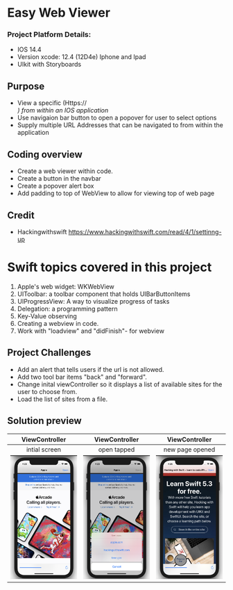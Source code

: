 #  Easy Web Viewer
### Project Platform Details: 
* IOS 14.4
* Version xcode: 12.4 (12D4e) Iphone and Ipad
* UIkit with Storyboards
## Purpose
* View a specific (Https:// <address>) from within an IOS application
* Use navigaion bar button to open a popover for user to select options
* Supply multiple URL Addresses that can be navigated to from within the application

## Coding overview
* Create a web viewer within code.
* Create a button in the navbar
* Create a popover alert box 
* Add padding to top of WebView to allow for viewing top of web page
## Credit
* Hackingwithswift https://www.hackingwithswift.com/read/4/1/settinng-up

# Swift topics covered in this project
1. Apple's web widget: WKWebView
2. UIToolbar: a toolbar component that holds UIBarButtonItems
3. UIProgressView: A way to visualize progress of tasks
4. Delegation: a programming pattern
5. Key-Value observing
6. Creating a webview in code.
7. Work with "loadview" and "didFinish"- for webview

## Project Challenges
* Add an alert that tells users if the url is not allowed.
* Add two tool bar items "back" and "forward".
* Change inital viewController so it displays a list of available sites for the user to choose from.
* Load the list of sites from a file. 

## Solution preview
| ViewController | ViewController | ViewController |
| :---------------: | :---------------:  | :---------------: |
| intial screen     |  open tapped   | new page opened       |
| <img src="https://github.com/benjkent/Hacking-with-Swift-UIkit-04-WebViewer/blob/main/screenshots/initalView.png">  | <img src="https://github.com/benjkent/Hacking-with-Swift-UIkit-04-WebViewer/blob/main/screenshots/openPage.png" >  |  <img src="https://github.com/benjkent/Hacking-with-Swift-UIkit-04-WebViewer/blob/main/screenshots/newSite.png"> |





